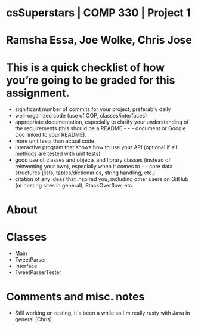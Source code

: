# csSuperstars | COMP 330 | Project 1
# Ramsha Essa, Joe Wolke, Chris Jose

# This is a quick checklist of how you’re going to be graded for this assignment.
- significant number of commits for your project, preferably daily
- well-organized code (use of OOP, classes/interfaces)
- appropriate documentation, especially to clarify your understanding of the requirements (this should be a README - - - document or Google Doc linked to your README).
- more unit tests than actual code
- interactive program that shows how to use your API (optional if all methods are tested with unit tests)
- good use of classes and objects and library classes (instead of reinventing your own), especially when it comes to - - core data structures (lists, tables/dictionaries, string handling, etc.)
- citation of any ideas that inspired you, including other users on GitHub (or hosting sites in general), StackOverflow, etc.

# About


# Classes
- Main
- TweetParser
- Interface
- TweetParserTester

# Comments and misc. notes 
- Still working on testing, it's been a while so I'm really rusty with Java in general (Chris)











